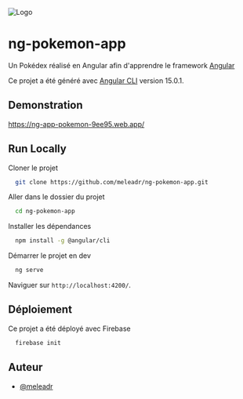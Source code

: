 
![Logo](https://archives.bulbagarden.net/media/upload/4/4b/Pok%C3%A9dex_logo.png)


# ng-pokemon-app

Un Pokédex réalisé en Angular afin d'apprendre le framework [Angular](https://angular.io/ "Framework Angular")

Ce projet a été généré avec [Angular CLI](https://github.com/angular/angular-cli) version 15.0.1.
## Demonstration

https://ng-app-pokemon-9ee95.web.app/

## Run Locally

Cloner le projet

```bash
  git clone https://github.com/meleadr/ng-pokemon-app.git
```

Aller dans le dossier du projet

```bash
  cd ng-pokemon-app
```

Installer les dépendances

```bash
  npm install -g @angular/cli
```

Démarrer le projet en dev

```bash
  ng serve
```

Naviguer sur `http://localhost:4200/`.


## Déploiement

Ce projet a été déployé avec Firebase

```bash
  firebase init
```


## Auteur

- [@meleadr](https://www.github.com/meleadr)